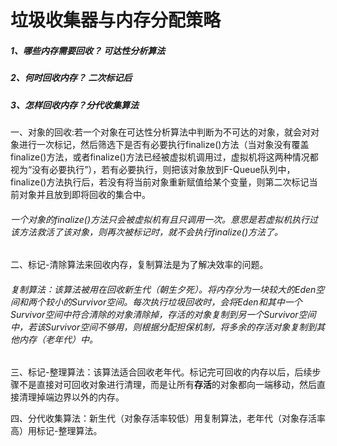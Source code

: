 # 垃圾收集器与内存分配策略

##### 1、哪些内存需要回收？ 可达性分析算法

##### 2、何时回收内存？ 二次标记后

##### 3、怎样回收内存？分代收集算法

一、对象的回收:若一个对象在可达性分析算法中判断为不可达的对象，就会对对象进行一次标记，然后筛选下是否有必要执行finalize()方法（当对象没有覆盖finalize()方法，或者finalize()方法已经被虚拟机调用过，虚拟机将这两种情况都视为“没有必要执行”），若有必要执行，则把该对象放到F-Queue队列中，finalize()方法执行后，若没有将当前对象重新赋值给某个变量，则第二次标记当前对象并且放到即将回收的集合中。

###### 一个对象的finalize()方法只会被虚拟机有且只调用一次。意思是若虚拟机执行过该方法救活了该对象，则再次被标记时，就不会执行finalize()方法了。

二、标记-清除算法来回收内存，复制算法是为了解决效率的问题。

###### 复制算法：该算法被用在回收新生代（朝生夕死）。将内存分为一块较大的Eden空间和两个较小的Survivor空间。每次执行垃圾回收时，会将Eden和其中一个Survivor空间中符合清除的对象清除掉，存活的对象复制到另一个Survivor空间中，若该Survivor空间不够用，则根据分配担保机制，将多余的存活对象复制到其他内存（老年代）中。

三、标记-整理算法：该算法适合回收老年代。标记完可回收的内存以后，后续步骤不是直接对可回收对象进行清理，而是让所有**存活**的对象都向一端移动，然后直接清理掉端边界以外的内存。

四、分代收集算法：新生代（对象存活率较低）用复制算法，老年代（对象存活率高）用标记-整理算法。